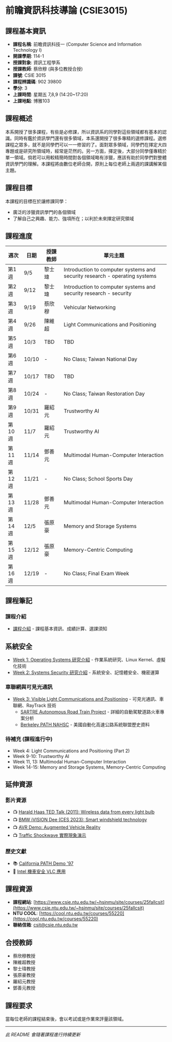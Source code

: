 # 前瞻資訊科技導論 (CSIE3015)

## 課程基本資訊

- **課程名稱**: 前瞻資訊科技一 (Computer Science and Information Technology I)
- **開課學期**: 114-1
- **授課對象**: 資訊工程學系
- **授課教師**: 蔡欣穆 (與多位教授合授)
- **課號**: CSIE 3015
- **課程辨識碼**: 902 39800
- **學分**: 3
- **上課時間**: 星期五 7,8,9 (14:20~17:20)
- **上課地點**: 博雅103

## 課程概述

本系開授了很多課程，有些是必修課，所以資訊系的同學對這些領域都有基本的認識。同時有鑑於資訊學門還有很多領域，本系還開授了很多專精的選修課程。選修課程之眾多，就不是同學們可以一一修習的了。面對眾多領域，同學們在擇定大四專題或是研究所領域時，經常是茫然的。另一方面，擇定後，大部分同學僅專精於單一領域。倘若可以用較精簡時間對各個領域略有涉獵，應該有助於同學們對整體資訊學門的理解。本課程將由數位老師合開，原則上每位老師上兩週的課講解某個主題。

## 課程目標

本課程的目標在於讓修課同學：
- 廣泛的涉獵資訊學門的各個領域
- 了解自己之興趣、能力、強項所在；以利於未來擇定研究領域

## 課程進度

| 週次 | 日期 | 授課教師 | 單元主題 |
|------|------|----------|----------|
| 第1週 | 9/5 | 黎士瑋 | Introduction to computer systems and security research - operating systems |
| 第2週 | 9/12 | 黎士瑋 | Introduction to computer systems and security research - security |
| 第3週 | 9/19 | 蔡欣穆 | Vehicular Networking |
| 第4週 | 9/26 | 陳維超 | Light Communications and Positioning |
| 第5週 | 10/3 | TBD | TBD |
| 第6週 | 10/10 | - | No Class; Taiwan National Day |
| 第7週 | 10/17 | TBD | TBD |
| 第8週 | 10/24 | - | No Class; Taiwan Restoration Day |
| 第9週 | 10/31 | 羅紹元 | Trustworthy AI |
| 第10週 | 11/7 | 羅紹元 | Trustworthy AI |
| 第11週 | 11/14 | 鄧善元 | Multimodal Human-Computer Interaction |
| 第12週 | 11/21 | - | No Class; School Sports Day |
| 第13週 | 11/28 | 鄧善元 | Multimodal Human-Computer Interaction |
| 第14週 | 12/5 | 張原豪 | Memory and Storage Systems |
| 第15週 | 12/12 | 張原豪 | Memory-Centric Computing |
| 第16週 | 12/19 | - | No Class; Final Exam Week |

## 課程筆記

### 課程介紹
- [課程介紹](notes/00-course-introduction.md) - 課程基本資訊、成績計算、選課須知

## 系統安全
- [Week 1: Operating Systems 研究介紹](notes/01-week1-operating-systems-security.md) - 作業系統研究、Linux Kernel、虛擬化技術
- [Week 2: Systems Security 研究介紹](notes/02-week2-systems-security-research.md) - 系統安全、記憶體安全、機密運算

### 車聯網與可見光通訊
- [Week 3: Visible Light Communications and Positioning](notes/03-week3-visible-light-communications-positioning.md) - 可見光通訊、車聯網、RayTrack 技術
  - [SARTRE Autonomous Road Train Project](notes/resources/sartre-autonomous-road-train.md) - 詳細的自動駕駛道路火車專案分析
  - [Berkeley PATH NAHSC](notes/resources/berkeley-path-nahsc.md) - 美國自動化高速公路系統聯盟歷史資料

### 待補充 (課程進行中)
- Week 4: Light Communications and Positioning (Part 2)
- Week 9-10: Trustworthy AI
- Week 11, 13: Multimodal Human-Computer Interaction  
- Week 14-15: Memory and Storage Systems, Memory-Centric Computing

## 延伸資源

### 影片資源
- 📺 [Harald Haas TED Talk (2011): Wireless data from every light bulb](https://www.youtube.com/watch?v=NaoSp4NpkGg)
- 📺 [BMW iVISION Dee (CES 2023): Smart windshield technology](https://www.youtube.com/watch?v=kNzQXqp-aSM)
- 📺 [AVR Demo: Augmented Vehicle Reality](https://www.youtube.com/watch?v=9rOtH3hDcw8)
- 📺 [Traffic Shockwave 實際現象演示](https://youtu.be/Mh6PNQbKBYo)

### 歷史文獻
- 📚 [California PATH Demo '97](http://www.path.berkeley.edu/publications/national-automated-highway-systems-consortium)
- 📰 [Intel 機車安全 VLC 應用](http://www.engadget.com/2013/06/25/intel-talking-tail-lights/)

## 課程資源

- **課程網站**: [https://www.csie.ntu.edu.tw/~hsinmu/site/courses/25fallcsit](https://www.csie.ntu.edu.tw/~hsinmu/site/courses/25fallcsit)
- **NTU COOL**: [https://cool.ntu.edu.tw/courses/55220](https://cool.ntu.edu.tw/courses/55220)
- **聯絡信箱**: [csit@csie.ntu.edu.tw](mailto:csit@csie.ntu.edu.tw)

## 合授教師

- 蔡欣穆教授
- 陳維超教授
- 黎士瑋教授
- 張原豪教授
- 羅紹元教授
- 鄧善元教授

## 課程要求

當每位老師的課程結束後，會以考試或是作業來評量該領域。

---

*此 README 會隨著課程進行持續更新*
